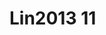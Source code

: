 <a name="material" />

# Lin2013 11
<script type="application/ld+json">
  {
    "@context": "https://schema.org/",
    "@type": "ChemicalSubstance",
    "http://purl.org/dc/terms/conformsTo":
      {
        "@type": "CreativeWork",
        "@id": "https://bioschemas.org/profiles/ChemicalSubstance/0.4-RELEASE/"
      },
    "@id": "https://egonw.github.io/nanowiki/nanowiki458.html#material",
    "name": "Lin2013 11",
    "sameAs": "http://127.0.0.1/mediawiki/index.php/Special:URIResolver/Lin2013_11"
  }
</script>

